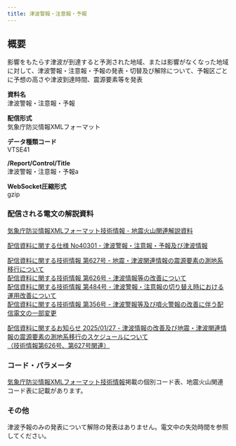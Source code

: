 ```yaml
---
title: 津波警報・注意報・予報
---
```


## 概要
影響をもたらす津波が到達すると予測された地域、または影響がなくなった地域に対して、津波警報・注意報・予報の発表・切替及び解除について、予報区ごとに予想の高さや津波到達時間、震源要素等を発表

**資料名** <br/>
 津波警報・注意報・予報
 
**配信形式** <br/>
 気象庁防災情報XMLフォーマット

**データ種類コード** <br/>
 VTSE41
 
**/Report/Control/Title** <br/>
 津波警報・注意報・予報a

**WebSocket圧縮形式** <br/>
 gzip

### 配信される電文の解説資料
[気象庁防災情報XMLフォーマット技術情報 - 地震火山関連解説資料](https://dmdata.jp/docs/jma/manual/0101-0185.pdf#page=63) 
 
 
[配信資料に関する仕様 No40301 - 津波警報・注意報・予報及び津波情報](https://www.data.jma.go.jp/suishin/shiyou/pdf/no40301)


[配信資料に関する技術情報 第627号 - 地震・津波関連情報の震源要素の測地系移行について](https://dmdata.jp/docs/jma/technical/627.pdf) <br/>
[配信資料に関する技術情報 第626号 - 津波情報等の改善について](https://dmdata.jp/docs/jma/technical/626.pdf) <br/>
[配信資料に関する技術情報 第484号 - 津波警報・注意報の切り替え時における運用改善について](https://dmdata.jp/docs/jma/technical/484.pdf) <br/>
[配信資料に関する技術情報 第356号 - 津波警報等及び噴火警報の改善に伴う配信電文の一部変更](https://dmdata.jp/docs/jma/technical/356.pdf)


[配信資料に関するお知らせ 2025/01/27 - 津波情報の改善及び地震・津波関連情報の震源要素の測地系移行のスケジュールについて<br/>
（技術情報第626号、第627号関連）](https://dmdata.jp/docs/jma/notice/20250127a.pdf)

### コード・パラメータ
[気象庁防災情報XMLフォーマット技術情報](http://xml.kishou.go.jp/tec_material.html)掲載の個別コード表、地震火山関連コード表に記載があります。

### その他 
 津波予報のみの発表について解除の発表はありません。電文中の失効時間を参照してください。

